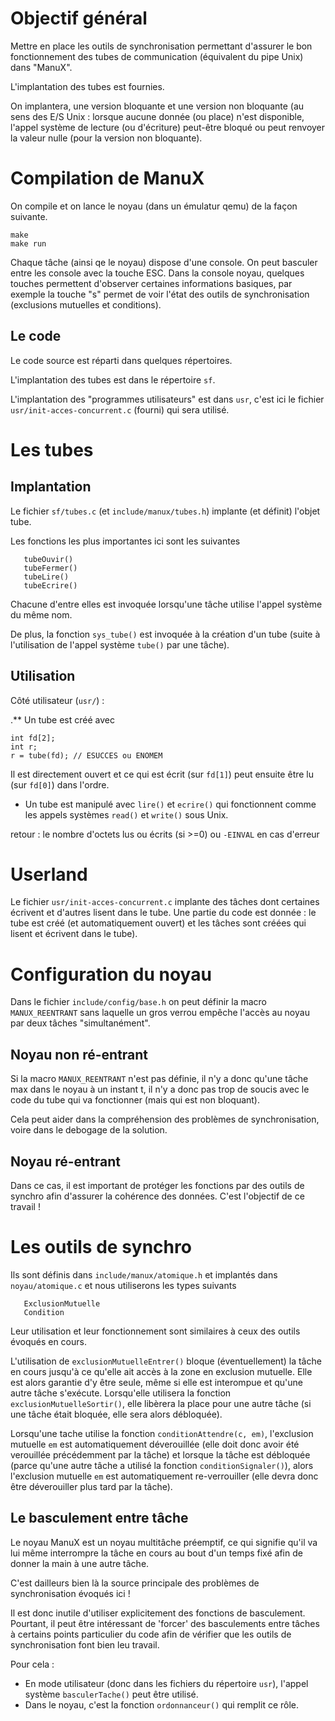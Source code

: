 # Objectif général

   Mettre en place les outils de synchronisation permettant d'assurer le bon fonctionnement
des tubes de communication (équivalent du pipe Unix) dans "ManuX".

   L'implantation des tubes est fournies.

   On implantera, une version bloquante et une version non bloquante
(au sens des E/S Unix : lorsque aucune donnée (ou place) n'est
disponible, l'appel système de lecture (ou d'écriture) peut-être
bloqué ou peut renvoyer la valeur nulle (pour la version non
bloquante).

# Compilation de ManuX

   On compile et on lance le noyau (dans un émulatur qemu) de la façon
   suivante. 

   ```
   make
   make run
   ```

   Chaque tâche (ainsi qe le noyau) dispose d'une console. On peut
basculer entre les console avec la touche ESC. Dans la console noyau, 
quelques touches permettent d'observer certaines informations
basiques, par exemple la touche "s" permet de voir l'état des outils
de synchronisation (exclusions mutuelles et conditions).

## Le code

   Le code source est réparti dans quelques répertoires.

   L'implantation des tubes est dans le répertoire `sf`.

   L'implantation des "programmes utilisateurs" est dans `usr`,
c'est ici le fichier `usr/init-acces-concurrent.c` (fourni) qui sera utilisé.

# Les tubes

## Implantation

   Le fichier `sf/tubes.c` (et `include/manux/tubes.h`) implante (et définit)
l'objet tube.

   Les fonctions les plus importantes ici sont les suivantes

   
```
   tubeOuvir()
   tubeFermer()
   tubeLire()
   tubeEcrire()
```
   Chacune d'entre elles est invoquée lorsqu'une tâche utilise l'appel
système du même nom.

   De plus, la fonction `sys_tube()`  est invoquée à la création d'un
tube (suite à l'utilisation de l'appel système `tube()` par une tâche).

## Utilisation

   Côté utilisateur (`usr/`) :

   .** Un tube est créé avec

```
int fd[2];
int r;
r = tube(fd); // ESUCCES ou ENOMEM
```

   Il est directement ouvert et ce qui est écrit (sur `fd[1]`)
peut ensuite être lu (sur `fd[0]`) dans l'ordre.

   * Un tube est manipulé avec `lire()` et `ecrire()` qui fonctionnent
comme les appels systèmes `read()` et `write()` sous Unix.

retour : le nombre d'octets lus ou écrits (si >=0) ou `-EINVAL` en
cas d'erreur

# Userland

   Le fichier `usr/init-acces-concurrent.c` implante des tâches dont
certaines écrivent et d'autres lisent dans le tube. Une partie du code
est donnée : le tube est créé (et automatiquement ouvert) et les
tâches sont créées qui lisent et écrivent dans le tube).

# Configuration du noyau

   Dans le fichier `include/config/base.h` on peut définir la macro `MANUX_REENTRANT`
sans laquelle un gros verrou empêche l'accès au noyau par deux tâches "simultanément".

##  Noyau non ré-entrant

   Si la macro `MANUX_REENTRANT` n'est pas définie, il n'y a donc qu'une tâche max
dans le noyau à un instant t, il n'y a donc pas trop de soucis avec le code du tube
qui va fonctionner (mais qui est non bloquant).

   Cela peut aider dans la compréhension des problèmes de
   synchronisation, voire dans le debogage de la solution.
   
## Noyau ré-entrant

  Dans ce cas, il est important de protéger les fonctions par des outils de synchro
afin d'assurer la cohérence des données. C'est l'objectif de ce
travail !

# Les outils de synchro

   Ils sont définis dans `include/manux/atomique.h` et implantés dans `noyau/atomique.c` et
nous utiliserons les types suivants

```
   ExclusionMutuelle
   Condition
```

   Leur utilisation et leur fonctionnement sont similaires à ceux des
   outils évoqués en cours.
   
   L'utilisation de `exclusionMutuelleEntrer()` bloque
(éventuellement) la tâche en cours jusqu'à ce qu'elle ait accès à la
zone en exclusion mutuelle. Elle est alors garantie d'y être seule,
même si elle est interompue et qu'une autre tâche
s'exécute. Lorsqu'elle utilisera la fonction
`exclusionMutuelleSortir()`, elle libèrera la place pour une autre
tâche (si une tâche était bloquée, elle sera alors débloquée).

   Lorsqu'une tache utilise la fonction `conditionAttendre(c, em)`,
l'exclusion mutuelle `em` est automatiquement déverouillée (elle
doit donc avoir été verouillée précédemment par la tâche) et
lorsque la tâche est débloquée (parce qu'une autre tâche a utilisé la
fonction `conditionSignaler()`), alors l'exclusion mutuelle `em` est
automatiquement re-verrouiller (elle devra donc être déverouiller plus
tard par la tâche).

## Le basculement entre tâche

   Le noyau ManuX est un noyau multitâche préemptif, ce qui signifie
qu'il va lui même interrompre la tâche en cours au bout d'un temps
fixé afin de donner la main à une autre tâche.

   C'est dailleurs bien là la source principale des problèmes de
synchronisation évoqués ici !

   Il est donc inutile d'utiliser explicitement des fonctions de
basculement. Pourtant, il peut être intéressant de 'forcer' des
basculements entre tâches à certains points particulier du code afin
de vérifier que les outils de synchronisation font bien leu travail.

   Pour cela :

   * En mode utilisateur (donc dans les fichiers du répertoire `usr`),
   l'appel système `basculerTache()` peut être utilisé.
   * Dans le noyau, c'est la fonction `ordonnanceur()` qui remplit ce
     rôle. 
